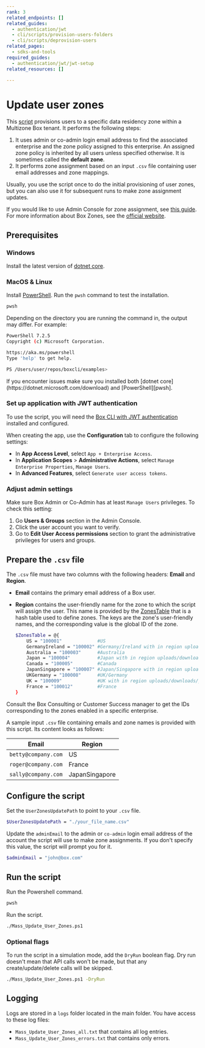 ```yaml
---
rank: 3
related_endpoints: []
related_guides:
  - authentication/jwt
  - cli/scripts/provision-users-folders
  - cli/scripts/deprovision-users
related_pages:
  - sdks-and-tools
required_guides:
  - authentication/jwt/jwt-setup
related_resources: []

---
```

# Update user zones

This [script][script] provisions users to a specific
data residency zone within a Multizone Box tenant.
It performs the following steps:

1. It uses admin or co-admin login email address to find the associated enterprise and the zone policy assigned to this enterprise. An assigned zone policy is inherited by all users unless specified otherwise. It is sometimes called the **default zone**.
2. It performs zone assignment based on an input `.csv` file containing user email addresses and zone mappings.

<message>
Usually, you use the script once to do the initial provisioning of user zones, but you can also use it for subsequent runs to make zone assignment updates.
</message>

If you would like to use Admin Console for zone assignment, see [this guide][zonesguide].
For more information about Box Zones, see the [official website][zonespage].

## Prerequisites

### Windows

Install the latest version of [dotnet core](https://dotnet.microsoft.com/download).

### MacOS & Linux

Install [PowerShell][pwsh]. Run the `pwsh` command to test the installation.

```bash
pwsh
```

Depending on the directory you are
running the command in, the output may differ.
For example:

```bash
PowerShell 7.2.5
Copyright (c) Microsoft Corporation.

https://aka.ms/powershell
Type 'help' to get help.

PS /Users/user/repos/boxcli/examples>
```

<message>
If you encounter issues make sure you installed both
[dotnet core](https://dotnet.microsoft.com/download) and
[PowerShell][pwsh].
</message>

### Set up application with JWT authentication

To use the script, you will need the [Box CLI with JWT authentication][jwtapp]
installed and configured.

When creating the app, use the **Configuration** tab
to configure the following settings:

* In **App Access Level**, select `App + Enterprise Access`.
* In **Application Scopes** > **Administrative Actions**, select `Manage Enterprise Properties`, `Manage Users`.
* In **Advanced Features**, select `Generate user access tokens`.

### Adjust admin settings

Make sure Box Admin or Co-Admin has at least `Manage Users` privileges.
To check this setting:

1. Go **Users & Groups** section in the Admin Console.
2. Click the user account you want to verify.
3. Go to **Edit User Access permissions** section to grant the administrative privileges for users and groups.

## Prepare the `.csv` file

The `.csv` file must have two columns with the following headers: **Email** and **Region**.

* **Email** contains the primary email address of a Box user.
* **Region**  contains the user-friendly name for the zone to which the script will assign the user. This name is provided by the [ZonesTable][zonestable] that is a hash table used to define zones. The keys are the zone's user-friendly names, and the corresponding value is the global ID of the zone.

    ```bash
    $ZonesTable = @{
        US = "100001"             #US
        GermanyIreland = "100002" #Germany/Ireland with in region uploads/downloads/previews
        Australia = "100003"      #Australia
        Japan = "100004"          #Japan with in region uploads/downloads/previews
        Canada = "100005"         #Canada
        JapanSingapore = "100007" #Japan/Singapore with in region uploads/downloads/previews
        UKGermany = "100008"      #UK/Germany
        UK = "100009"             #UK with in region uploads/downloads/previews
        France = "100012"         #France
    }
    ```

<message>
  Consult the Box Consulting or Customer Success manager to get the IDs corresponding to the zones enabled in a specific enterprise.
</message>

A sample input `.csv` file containing emails and zone names is provided with this script. Its content looks as follows:

| Email|Region|
|------|-------|
|`betty@company.com`|US|
|`roger@company.com`|France|
|`sally@company.com`|JapanSingapore|

## Configure the script

Set the `UserZonesUpdatePath` to point to your `.csv` file.

```bash
$UserZonesUpdatePath = "./your_file_name.csv"
```

Update the `adminEmail` to the admin or `co-admin` login email address of the account the script will use to make zone assignments.
If you don't specify this value, the script will prompt you for it.

```bash
$adminEmail = "john@box.com"
```

## Run the script

Run the Powershell command.

```bash
pwsh
```

Run the script.

```bash
./Mass_Update_User_Zones.ps1
```

### Optional flags

To run the script in a simulation mode, 
add the `DryRun` boolean flag.
Dry run doesn't mean that API calls won't be made, but that any create/update/delete calls will be skipped.

```bash
./Mass_Update_User_Zones.ps1 -DryRun
```

## Logging

Logs are stored in a `logs` folder located in the main folder.
You have access to these log files:

* `Mass_Update_User_Zones_all.txt` that contains all log entries.
* `Mass_Update_User_Zones_errors.txt` that contains only errors.

[zonesguide]: https://support.box.com/hc/en-us/articles/360044193533-Assigning-Zones-through-the-Admin-Console
[script]: https://github.com/box/boxcli/tree/main/examples/Mass%20Update%20User%20Zones
[zonespage]: https://www.box.com/zones
[zonestable]: https://github.com/box/boxcli/blob/main/examples/Mass%20Update%20User%20Zones/Mass_Update_User_Zones.ps1#L23
[jwtapp]: g://cli/cli-docs/jwt-cli
[scripts]: https://github.com/box/boxcli/tree/main/examples
[pwsh]: https://docs.microsoft.com/en-us/powershell/scripting/install/installing-powershell?view=powershell-7.2
[console]: https://app.box.com/developers/console
